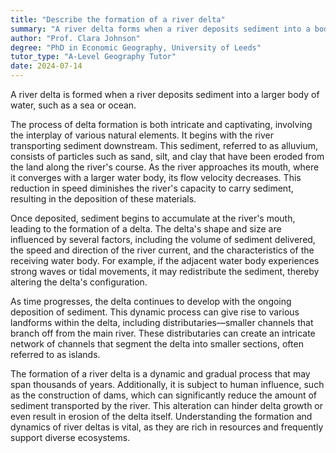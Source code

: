 ```yaml
---
title: "Describe the formation of a river delta"
summary: "A river delta forms when a river deposits sediment into a body of water, such as a sea or ocean."
author: "Prof. Clara Johnson"
degree: "PhD in Economic Geography, University of Leeds"
tutor_type: "A-Level Geography Tutor"
date: 2024-07-14
---
```


A river delta is formed when a river deposits sediment into a larger body of water, such as a sea or ocean. 

The process of delta formation is both intricate and captivating, involving the interplay of various natural elements. It begins with the river transporting sediment downstream. This sediment, referred to as alluvium, consists of particles such as sand, silt, and clay that have been eroded from the land along the river's course. As the river approaches its mouth, where it converges with a larger water body, its flow velocity decreases. This reduction in speed diminishes the river's capacity to carry sediment, resulting in the deposition of these materials.

Once deposited, sediment begins to accumulate at the river's mouth, leading to the formation of a delta. The delta's shape and size are influenced by several factors, including the volume of sediment delivered, the speed and direction of the river current, and the characteristics of the receiving water body. For example, if the adjacent water body experiences strong waves or tidal movements, it may redistribute the sediment, thereby altering the delta's configuration.

As time progresses, the delta continues to develop with the ongoing deposition of sediment. This dynamic process can give rise to various landforms within the delta, including distributaries—smaller channels that branch off from the main river. These distributaries can create an intricate network of channels that segment the delta into smaller sections, often referred to as islands.

The formation of a river delta is a dynamic and gradual process that may span thousands of years. Additionally, it is subject to human influence, such as the construction of dams, which can significantly reduce the amount of sediment transported by the river. This alteration can hinder delta growth or even result in erosion of the delta itself. Understanding the formation and dynamics of river deltas is vital, as they are rich in resources and frequently support diverse ecosystems.
    